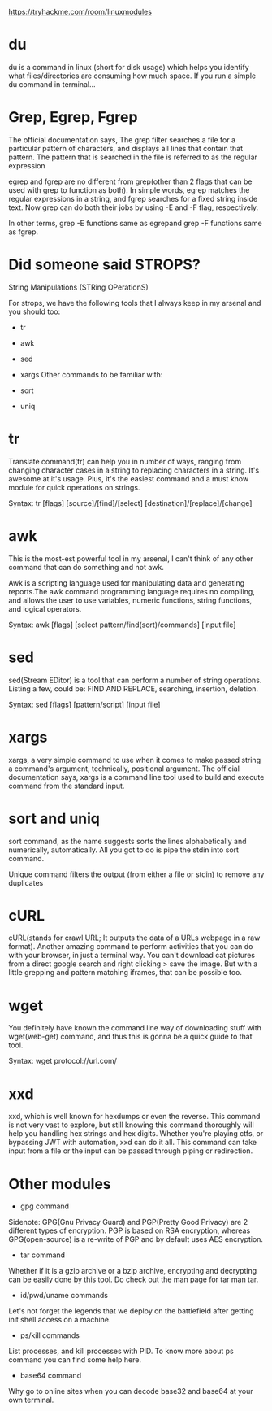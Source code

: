 https://tryhackme.com/room/linuxmodules


# du

du is a command in linux (short for disk usage) which helps you identify what files/directories are consuming how much space. If you run a simple du command in terminal...

# Grep, Egrep, Fgrep

The official documentation says, The grep filter searches a file for a particular pattern of characters, and displays all lines that contain that pattern. The pattern that is searched in the file is referred to as the regular expression

egrep and fgrep are no different from grep(other than 2 flags that can be used with grep to function as both). In simple words, egrep matches the regular expressions in a string, and fgrep searches for a fixed string inside text. Now grep can do both their jobs by using -E and -F flag, respectively.

In other terms, grep -E functions same as egrepand grep -F functions same as fgrep.

# Did someone said STROPS?

String Manipulations (STRing OPerationS)

For strops, we have the following tools that I always keep in my arsenal and you should too:

- tr
- awk
- sed
- xargs
Other commands to be familiar with:

- sort
- uniq


# tr

Translate command(tr) can help you in number of ways, ranging from changing character cases in a string to replacing characters in a string. It's awesome at it's usage. Plus, it's the easiest command and a must know module for quick operations on strings.

Syntax: tr [flags] [source]/[find]/[select] [destination]/[replace]/[change]



# awk
This is the most-est powerful tool in my arsenal, I can't think of any other command that can do something and not awk.

Awk is a scripting language used for manipulating data and generating reports.The awk command programming language requires no compiling, and allows the user to use variables, numeric functions, string functions, and logical operators.

Syntax: awk [flags] [select pattern/find(sort)/commands] [input file]

# sed

sed(Stream EDitor) is a tool that can perform a number of string operations. Listing a few, could be: FIND AND REPLACE, searching, insertion, deletion.

Syntax: sed [flags] [pattern/script] [input file]


# xargs

xargs, a very simple command to use when it comes to make passed string a command's argument, technically, positional argument. The official documentation says, xargs is a command line tool used to build and execute command from the standard input. 




# sort and uniq

sort command, as the name suggests sorts the lines alphabetically and numerically, automatically. All you got to do is pipe the stdin into sort command.

Unique command filters the output (from either a file or stdin) to remove any duplicates

# cURL

cURL(stands for crawl URL; It outputs the data of a URLs webpage in a raw format). Another amazing command to perform activities that you can do with your browser, in just a terminal way. You can't download cat pictures from a direct google search and right clicking > save the image. But with a little grepping and pattern matching iframes, that can be possible too. 



# wget

You definitely have known the command line way of downloading stuff with wget(web-get) command, and thus this is gonna be a quick guide to that tool.

Syntax: wget protocol://url.com/

# xxd

xxd, which is well known for hexdumps or even the reverse. This command is not very vast to explore, but still knowing this command thoroughly will help you handling hex strings and hex digits. Whether you're playing ctfs, or bypassing JWT with automation, xxd can do it all. This command can take input from a file or the input can be passed through piping or redirection.



# Other modules

- gpg command

Sidenote: GPG(Gnu Privacy Guard) and PGP(Pretty Good Privacy) are 2 different types of encryption. PGP is based on RSA encryption, whereas GPG(open-source) is a re-write of PGP and by default uses AES encryption.

- tar command

Whether if it is a gzip archive or a bzip archive, encrypting and decrypting can be easily done by this tool. Do check out the man page for tar man tar. 

- id/pwd/uname commands

Let's not forget the legends that we deploy on the battlefield after getting init shell access on a machine.

- ps/kill commands

List processes, and kill processes with PID. To know more about ps command you can find some help here.

- base64 command

Why go to online sites when you can decode base32 and base64 at your own terminal.

